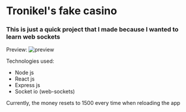 # Tronikel's fake casino

### This is just a quick project that I made because I wanted to learn web sockets

Preview:
![preview](https://i.imgur.com/Y6DjaHu.png)

Technologies used:
- Node js
- React js
- Express js
- Socket io (web-sockets)

Currently, the money resets to 1500 every time when reloading the app